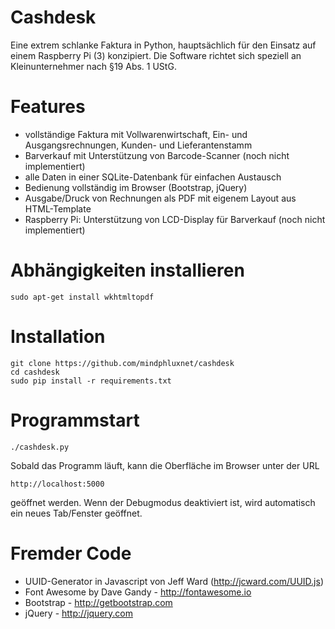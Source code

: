 # Cashdesk

Eine extrem schlanke Faktura in Python, hauptsächlich für den Einsatz auf einem
Raspberry Pi (3) konzipiert. Die Software richtet sich speziell an Kleinunternehmer nach §19 Abs. 1 UStG.

# Features

- vollständige Faktura mit Vollwarenwirtschaft, Ein- und Ausgangsrechnungen, Kunden- und Lieferantenstamm
- Barverkauf mit Unterstützung von Barcode-Scanner (noch nicht implementiert)
- alle Daten in einer SQLite-Datenbank für einfachen Austausch
- Bedienung vollständig im Browser (Bootstrap, jQuery)
- Ausgabe/Druck von Rechnungen als PDF mit eigenem Layout aus HTML-Template
- Raspberry Pi: Unterstützung von LCD-Display für Barverkauf (noch nicht implementiert)

# Abhängigkeiten installieren

```
sudo apt-get install wkhtmltopdf
```

# Installation

```
git clone https://github.com/mindphluxnet/cashdesk
cd cashdesk
sudo pip install -r requirements.txt
```

# Programmstart

```
./cashdesk.py
```

Sobald das Programm läuft, kann die Oberfläche im Browser unter der URL

```
http://localhost:5000
```

geöffnet werden. Wenn der Debugmodus deaktiviert ist, wird automatisch
ein neues Tab/Fenster geöffnet.

# Fremder Code

- UUID-Generator in Javascript von Jeff Ward (http://jcward.com/UUID.js)
- Font Awesome by Dave Gandy - http://fontawesome.io
- Bootstrap - http://getbootstrap.com
- jQuery - http://jquery.com
